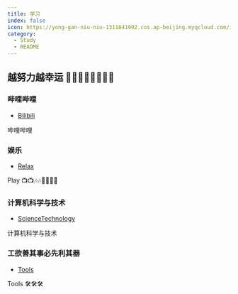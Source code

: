 ```yaml
---
title: 学习
index: false
icon: https://yong-gan-niu-niu-1311841992.cos.ap-beijing.myqcloud.com/images/%E6%97%85%E6%B8%B8%E4%B8%BB%E9%A2%98_%E6%96%B9%E6%97%97.svg
category:
  - Study
  - README
---
```


## 越努力越幸运 👨‍💻👨‍💻👨‍💻👨‍💻

### 哔哩哔哩

- [Bilibili](Bilibili/)

哔哩哔哩

### 娱乐

- [Relax](Relax/)

Play 📺📺🎶🎶👩‍💻👩‍💻

### 计算机科学与技术

- [ScienceTechnology](ScienceTechnology/)

计算机科学与技术

### 工欲善其事必先利其器

- [Tools](Tools/)

Tools 🛠️🛠️🛠️